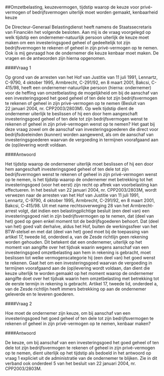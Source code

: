 <meta http-equiv='Content-Type' content='text/html; charset=utf-8' />

##Omzetbelasting, keuzevermogen, tijdstip waarop de keuze voor privé-vermogen of bedrijfsvermogen uiterlijk moet worden gemaakt, kenbaarheid keuze

De Directeur-Generaal Belastingdienst heeft namens de Staatssecretaris van Financiën het volgende besloten.     Aan mij is de vraag voorgelegd op welk tijdstip een ondernemer-natuurlijk persoon uiterlijk de keuze moet maken om een investeringsgoed geheel of gedeeltelijk tot zijn bedrijfsvermogen te rekenen of geheel in zijn privé-vermogen op te nemen. Ook is mij gevraagd hoe de ondernemer die keuze kenbaar moet maken. De vragen en de antwoorden zijn hierna opgenomen.   

####Vraag 1

Op grond van de arresten van het Hof van Justitie van 11 juli 1991, Lennartz, C-9790, 4 oktober 1995, Armbrecht, C-291/92, en 8 maart 2001, Bakcsi, C-415/98, heeft een ondernemer-natuurlijke persoon (hierna: ondernemer) voor de heffing van omzetbelasting de mogelijkheid om bij de aanschaf van een investeringsgoed het goed geheel of ten dele tot zijn bedrijfsvermogen te rekenen of geheel in zijn privé-vermogen op te nemen (Besluit van 22 januari 2004, nr. CPP2003/2803M). Op welk tijdstip dient de ondernemer uiterlijk te beslissen of hij een door hem aangeschaft investeringsgoed geheel of ten dele tot zijn bedrijfsvermogen wenst te rekenen of geheel in zijn privé-vermogen wenst op te nemen? Het gaat bij deze vraag zowel om de aanschaf van investeringsgoederen die direct voor bedrijfsdoeleinden (kunnen) worden aangewend, als om de aanschaf van investeringsgoederen waarvan de vergoeding in termijnen voorafgaand aan de (op)levering wordt voldaan.    

####Antwoord

Het tijdstip waarop de ondernemer uiterlijk moet beslissen of hij een door hem aangeschaft investeringsgoed geheel of ten dele tot zijn bedrijfsvermogen wenst te rekenen of geheel in zijn privé-vermogen wenst op te nemen, is het tijdstip waarop de ondernemer met betrekking tot het investeringsgoed (voor het eerst) zijn recht op aftrek van voorbelasting kan effectueren. In het besluit van 22 januari 2004, nr. CPP2003/2803M, wordt verwezen naar de arresten van het Hof van Justitie van 11 juli 1991, Lennartz, C-9790, 4 oktober 1995, Armbrecht, C-291/92, en 8 maart 2001, Bakcsi, C-415/98. Uit met name rechtsoverweging 28 van het Armbrecht-arrest volgt, dat indien een belastingplichtige besluit (een deel van) een investeringsgoed niet in zijn bedrijfsvermogen op te nemen, dat (deel van het) goed op geen enkel moment tot de bedrijfsgoederen behoort. Dat (deel van het) goed valt derhalve, aldus het Hof, buiten de werkingssfeer van het BTW-stelsel en met dat (deel van het) goed moet bij de toepassing van artikel 17, tweede lid, onderdeel a, van de Zesde richtlijn geen rekening worden gehouden. Dit betekent dat een ondernemer, uiterlijk op het moment van aangifte over het tijdvak waarin wegens aanschaf van een investeringsgoed omzetbelasting aan hem in rekening is gebracht, moet beslissen tot welke vermogenscategorie hij (een deel van) het goed wenst te rekenen. Gaat het om een investeringsgoed waarvan de vergoeding in termijnen voorafgaand aan de (op)levering wordt voldaan, dan dient die keuze uiterlijk te worden gemaakt op het moment waarop de ondernemer aangifte doet over het tijdvak waarin hem omzetbelasting met betrekking tot de eerste termijn in rekening is gebracht. Artikel 17, tweede lid, onderdeel a, van de Zesde richtlijn heeft immers betrekking op aan de ondernemer geleverde en te leveren goederen.    

####Vraag 2

Hoe moet de ondernemer zijn keuze, om bij aanschaf van een investeringsgoed het goed geheel of ten dele tot zijn bedrijfsvermogen te rekenen of geheel in zijn privé-vermogen op te nemen, kenbaar maken?    

####Antwoord

De keuze, om bij aanschaf van een investeringsgoed het goed geheel of ten dele tot zijn bedrijfsvermogen te rekenen of geheel in zijn privé-vermogen op te nemen, dient uiterlijk op het tijdstip als bedoeld in het antwoord op vraag 1 expliciet uit de administratie van de ondernemer te blijken. Zie in dit verband ook onderdeel 5 van het besluit van 22 januari 2004, nr. CPP2003/2803M.     
